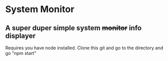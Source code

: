 # System Monitor
## A super duper simple system ~~monitor~~ info displayer

Requires you have node installed. Clone this git and go to the directory and go "npm start"
